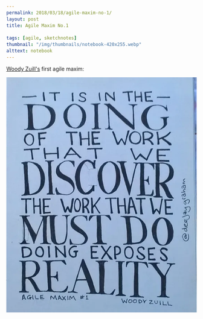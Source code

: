 ```yaml
---
permalink: 2018/03/18/agile-maxim-no-1/
layout: post
title: Agile Maxim No.1

tags: [agile, sketchnotes]
thumbnail: "/img/thumbnails/notebook-420x255.webp"
alttext: notebook
---
```


<a href="https://twitter.com/WoodyZuill">Woody Zuill's</a> first agile maxim:

![maxim](/img/posts/agile-maxim-no-1/agile-maxim-no-1.webp)
